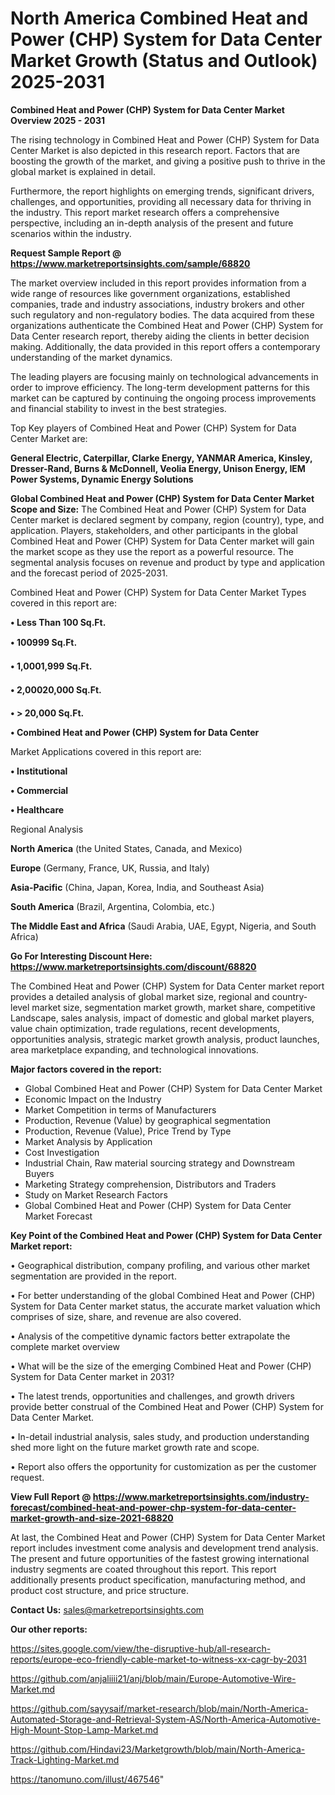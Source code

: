 # North America Combined Heat and Power (CHP) System for Data Center Market Growth (Status and Outlook) 2025-2031

<Strong> Combined Heat and Power (CHP) System for Data Center Market Overview 2025 - 2031</strong>

The rising technology in Combined Heat and Power (CHP) System for Data Center Market is also depicted in this research report. Factors that are boosting the growth of the market, and giving a positive push to thrive in the global market is explained in detail.

Furthermore, the report highlights on emerging trends, significant drivers, challenges, and opportunities, providing all necessary data for thriving in the industry. This report market research offers a comprehensive perspective, including an in-depth analysis of the present and future scenarios within the industry.

<strong>Request Sample Report @ <a href=https://www.marketreportsinsights.com/sample/68820>https://www.marketreportsinsights.com/sample/68820</a></strong>

The market overview included in this report provides information from a wide range of resources like government organizations, established companies, trade and industry associations, industry brokers and other such regulatory and non-regulatory bodies. The data acquired from these organizations authenticate the Combined Heat and Power (CHP) System for Data Center research report, thereby aiding the clients in better decision making. Additionally, the data provided in this report offers a contemporary understanding of the market dynamics.

The leading players are focusing mainly on technological advancements in order to improve efficiency. The long-term development patterns for this market can be captured by continuing the ongoing process improvements and financial stability to invest in the best strategies.

Top Key players of Combined Heat and Power (CHP) System for Data Center Market are:

<strong>General Electric, Caterpillar, Clarke Energy, YANMAR America, Kinsley, Dresser-Rand, Burns & McDonnell, Veolia Energy, Unison Energy, IEM Power Systems, Dynamic Energy Solutions</strong>

<strong><b>Global Combined Heat and Power (CHP) System for Data Center Market Scope and Size:</b></strong>
The Combined Heat and Power (CHP) System for Data Center market is declared segment by company, region (country), type, and application. Players, stakeholders, and other participants in the global Combined Heat and Power (CHP) System for Data Center market will gain the market scope as they use the report as a powerful resource. The segmental analysis focuses on revenue and product by type and application and the forecast period of 2025-2031.

Combined Heat and Power (CHP) System for Data Center Market Types covered in this report are:

<strong>• Less Than 100 Sq.Ft.

• 100999 Sq.Ft.

• 1,0001,999 Sq.Ft.

• 2,00020,000 Sq.Ft.

• > 20,000 Sq.Ft.

• Combined Heat and Power (CHP) System for Data Center</strong>

Market Applications covered in this report are:

<strong>• Institutional

• Commercial

• Healthcare</strong> 

Regional Analysis

<strong>North America</strong> (the United States, Canada, and Mexico)

<strong>Europe</strong> (Germany, France, UK, Russia, and Italy)

<strong>Asia-Pacific</strong> (China, Japan, Korea, India, and Southeast Asia)

<strong>South America</strong> (Brazil, Argentina, Colombia, etc.)

<strong>The Middle East and Africa</strong> (Saudi Arabia, UAE, Egypt, Nigeria, and South Africa)

<strong>Go For Interesting Discount Here: <a href=https://www.marketreportsinsights.com/discount/68820>https://www.marketreportsinsights.com/discount/68820</a></strong>

The Combined Heat and Power (CHP) System for Data Center market report provides a detailed analysis of global market size, regional and country-level market size, segmentation market growth, market share, competitive Landscape, sales analysis, impact of domestic and global market players, value chain optimization, trade regulations, recent developments, opportunities analysis, strategic market growth analysis, product launches, area marketplace expanding, and technological innovations.

<strong><b>Major factors covered in the report:</b></strong>
<ul>
  <li>Global Combined Heat and Power (CHP) System for Data Center Market </li>
  <li>Economic Impact on the Industry</li>
  <li>Market Competition in terms of Manufacturers</li>
  <li>Production, Revenue (Value) by geographical segmentation</li>
  <li>Production, Revenue (Value), Price Trend by Type</li>
  <li>Market Analysis by Application</li>
  <li>Cost Investigation</li>
  <li>Industrial Chain, Raw material sourcing strategy and Downstream Buyers</li>
  <li>Marketing Strategy comprehension, Distributors and Traders</li>
  <li>Study on Market Research Factors</li>
  <li>Global Combined Heat and Power (CHP) System for Data Center Market Forecast</li>
</ul>

<strong><b>Key Point of the Combined Heat and Power (CHP) System for Data Center Market report:</b></strong>

• Geographical distribution, company profiling, and various other market segmentation are provided in the report.

• For better understanding of the global Combined Heat and Power (CHP) System for Data Center market status, the accurate market valuation which comprises of size, share, and revenue are also covered.

• Analysis of the competitive dynamic factors better extrapolate the complete market overview

• What will be the size of the emerging Combined Heat and Power (CHP) System for Data Center market in 2031?

• The latest trends, opportunities and challenges, and growth drivers provide better construal of the Combined Heat and Power (CHP) System for Data Center Market.

• In-detail industrial analysis, sales study, and production understanding shed more light on the future market growth rate and scope.

• Report also offers the opportunity for customization as per the customer request.

<strong><b>View Full Report @ <a href=https://www.marketreportsinsights.com/industry-forecast/combined-heat-and-power-chp-system-for-data-center-market-growth-and-size-2021-68820>https://www.marketreportsinsights.com/industry-forecast/combined-heat-and-power-chp-system-for-data-center-market-growth-and-size-2021-68820</a></b></strong>


At last, the Combined Heat and Power (CHP) System for Data Center Market report includes investment come analysis and development trend analysis. The present and future opportunities of the fastest growing international industry segments are coated throughout this report. This report additionally presents product specification, manufacturing method, and product cost structure, and price structure.

<strong>Contact Us:</strong>
sales@marketreportsinsights.com

<strong>Our other reports:</strong>

<a href=https://sites.google.com/view/the-disruptive-hub/all-research-reports/europe-eco-friendly-cable-market-to-witness-xx-cagr-by-2031>https://sites.google.com/view/the-disruptive-hub/all-research-reports/europe-eco-friendly-cable-market-to-witness-xx-cagr-by-2031</a>

<a href=https://github.com/anjaliiii21/anj/blob/main/Europe-Automotive-Wire-Market.md>https://github.com/anjaliiii21/anj/blob/main/Europe-Automotive-Wire-Market.md</a>

<a href=https://github.com/sayysaif/market-research/blob/main/North-America-Automated-Storage-and-Retrieval-System-AS/North-America-Automotive-High-Mount-Stop-Lamp-Market.md>https://github.com/sayysaif/market-research/blob/main/North-America-Automated-Storage-and-Retrieval-System-AS/North-America-Automotive-High-Mount-Stop-Lamp-Market.md</a>

<a href=https://github.com/Hindavi23/Marketgrowth/blob/main/North-America-Track-Lighting-Market.md>https://github.com/Hindavi23/Marketgrowth/blob/main/North-America-Track-Lighting-Market.md</a>

<a href=https://tanomuno.com/illust/467546>https://tanomuno.com/illust/467546</a>"

